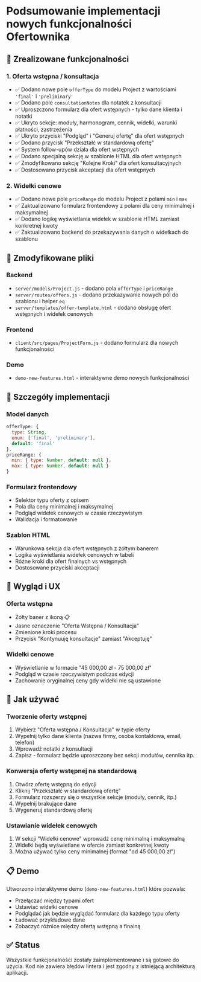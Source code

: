 # Podsumowanie implementacji nowych funkcjonalności Ofertownika

## 🎯 Zrealizowane funkcjonalności

### 1. Oferta wstępna / konsultacja
- ✅ Dodano nowe pole `offerType` do modelu Project z wartościami `'final'` i `'preliminary'`
- ✅ Dodano pole `consultationNotes` dla notatek z konsultacji
- ✅ Uproszczono formularz dla ofert wstępnych - tylko dane klienta i notatki
- ✅ Ukryto sekcje: moduły, harmonogram, cennik, widełki, warunki płatności, zastrzeżenia
- ✅ Ukryto przyciski "Podgląd" i "Generuj ofertę" dla ofert wstępnych
- ✅ Dodano przycisk "Przekształć w standardową ofertę"
- ✅ System follow-upów działa dla ofert wstępnych
- ✅ Dodano specjalną sekcję w szablonie HTML dla ofert wstępnych
- ✅ Zmodyfikowano sekcję "Kolejne Kroki" dla ofert konsultacyjnych
- ✅ Dostosowano przycisk akceptacji dla ofert wstępnych

### 2. Widełki cenowe
- ✅ Dodano nowe pole `priceRange` do modelu Project z polami `min` i `max`
- ✅ Zaktualizowano formularz frontendowy z polami dla ceny minimalnej i maksymalnej
- ✅ Dodano logikę wyświetlania widełek w szablonie HTML zamiast konkretnej kwoty
- ✅ Zaktualizowano backend do przekazywania danych o widełkach do szablonu

## 📁 Zmodyfikowane pliki

### Backend
- `server/models/Project.js` - dodano pola `offerType` i `priceRange`
- `server/routes/offers.js` - dodano przekazywanie nowych pól do szablonu i helper `eq`
- `server/templates/offer-template.html` - dodano obsługę ofert wstępnych i widełek cenowych

### Frontend
- `client/src/pages/ProjectForm.js` - dodano formularz dla nowych funkcjonalności

### Demo
- `demo-new-features.html` - interaktywne demo nowych funkcjonalności

## 🔧 Szczegóły implementacji

### Model danych
```javascript
offerType: {
  type: String,
  enum: ['final', 'preliminary'],
  default: 'final'
},
priceRange: {
  min: { type: Number, default: null },
  max: { type: Number, default: null }
}
```

### Formularz frontendowy
- Selektor typu oferty z opisem
- Pola dla ceny minimalnej i maksymalnej
- Podgląd widełek cenowych w czasie rzeczywistym
- Walidacja i formatowanie

### Szablon HTML
- Warunkowa sekcja dla ofert wstępnych z żółtym banerem
- Logika wyświetlania widełek cenowych w tabeli
- Różne kroki dla ofert finalnych vs wstępnych
- Dostosowane przyciski akceptacji

## 🎨 Wygląd i UX

### Oferta wstępna
- Żółty baner z ikoną 📋
- Jasne oznaczenie "Oferta Wstępna / Konsultacja"
- Zmienione kroki procesu
- Przycisk "Kontynuuję konsultacje" zamiast "Akceptuję"

### Widełki cenowe
- Wyświetlanie w formacie "45 000,00 zł - 75 000,00 zł"
- Podgląd w czasie rzeczywistym podczas edycji
- Zachowanie oryginalnej ceny gdy widełki nie są ustawione

## 🚀 Jak używać

### Tworzenie oferty wstępnej
1. Wybierz "Oferta wstępna / Konsultacja" w typie oferty
2. Wypełnij tylko dane klienta (nazwa firmy, osoba kontaktowa, email, telefon)
3. Wprowadź notatki z konsultacji
4. Zapisz - formularz będzie uproszczony bez sekcji modułów, cennika itp.

### Konwersja oferty wstępnej na standardową
1. Otwórz ofertę wstępną do edycji
2. Kliknij "Przekształć w standardową ofertę"
3. Formularz rozszerzy się o wszystkie sekcje (moduły, cennik, itp.)
4. Wypełnij brakujące dane
5. Wygeneruj standardową ofertę

### Ustawianie widełek cenowych
1. W sekcji "Widełki cenowe" wprowadź cenę minimalną i maksymalną
2. Widełki będą wyświetlane w ofercie zamiast konkretnej kwoty
3. Można używać tylko ceny minimalnej (format "od 45 000,00 zł")

## 📋 Demo
Utworzono interaktywne demo (`demo-new-features.html`) które pozwala:
- Przełączać między typami ofert
- Ustawiać widełki cenowe
- Podglądać jak będzie wyglądać formularz dla każdego typu oferty
- Ładować przykładowe dane
- Zobaczyć różnice między ofertą wstępną a finalną

## ✅ Status
Wszystkie funkcjonalności zostały zaimplementowane i są gotowe do użycia. Kod nie zawiera błędów lintera i jest zgodny z istniejącą architekturą aplikacji.
